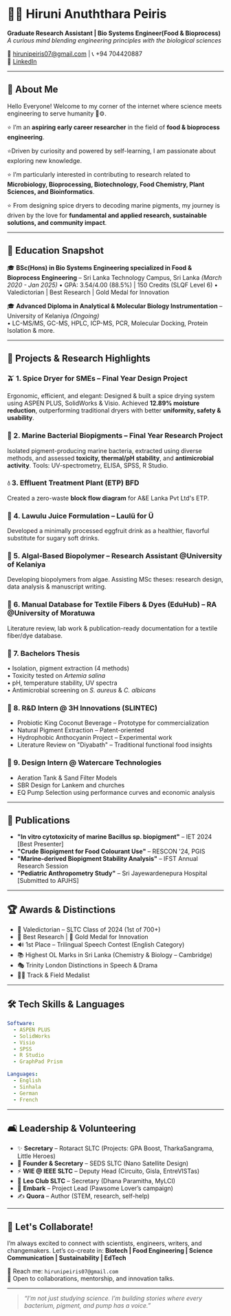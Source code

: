 # 👩‍🔬 Hiruni Anuththara Peiris

**Graduate Research Assistant | Bio Systems Engineer(Food & Bioprocess)**  
_A curious mind blending engineering principles with the biological sciences_

📧 hirunipeiris07@gmail.com | 📞 +94 704420887  
🔗 [LinkedIn](https://linkedin.com/in/hirunipeiris)

---

## 👋 About Me

Hello Everyone! Welcome to my corner of the internet where science meets engineering to serve humanity 🌱⚙️.  

⭐ I’m an **aspiring early career researcher** in the field of **food & bioprocess engineering**.

⭐Driven by curiosity and powered by self-learning, I am passionate about exploring new knowledge.

⭐ I’m particularly interested in contributing to research related to **Microbiology, Bioprocessing, Biotechnology, Food Chemistry, Plant Sciences, and Bioinformatics**. 

⭐ From designing spice dryers to decoding marine pigments, my journey is driven by the love for **fundamental and applied research, sustainable solutions, and community impact**.

---

## 🧪 Education Snapshot

🎓 **BSc(Hons) in Bio Systems Engineering specialized in Food & Bioprocess Engineering** – Sri Lanka Technology Campus, Sri Lanka  _(March 2020 - Jan 2025)_
• GPA: 3.54/4.00 (88.5%) | 150 Credits (SLQF Level 6) 
• Valedictorian | Best Research | Gold Medal for Innovation

🎓 **Advanced Diploma in Analytical & Molecular Biology Instrumentation** – University of Kelaniya *(Ongoing)*  
• LC-MS/MS, GC-MS, HPLC, ICP-MS, PCR, Molecular Docking, Protein Isolation & more.

---

## 🌟 Projects & Research Highlights

### 🫒 1. Spice Dryer for SMEs – Final Year Design Project
Ergonomic, efficient, and elegant: Designed & built a spice drying system using ASPEN PLUS, SolidWorks & Visio. Achieved **12.89% moisture reduction**, outperforming traditional dryers with better **uniformity, safety & usability**.

### 🧪 2. Marine Bacterial Biopigments – Final Year Research Project  
Isolated pigment-producing marine bacteria, extracted using diverse methods, and assessed **toxicity, thermal/pH stability**, and **antimicrobial activity**. Tools: UV-spectrometry, ELISA, SPSS, R Studio.

### 💧 3. Effluent Treatment Plant (ETP) BFD  
Created a zero-waste **block flow diagram** for A&E Lanka Pvt Ltd's ETP.

### 🍇 4. Lawulu Juice Formulation – Laulü for Ü  
Developed a minimally processed eggfruit drink as a healthier, flavorful substitute for sugary soft drinks.

### 🧪 5. Algal-Based Biopolymer – Research Assistant @University of Kelaniya  
Developing biopolymers from algae. Assisting MSc theses: research design, data analysis & manuscript writing.

### 📓 6. Manual Database for Textile Fibers & Dyes (EduHub) – RA @University of Moratuwa  
Literature review, lab work & publication-ready documentation for a textile fiber/dye database.

### 🧪 7. Bachelors Thesis
• Isolation, pigment extraction (4 methods)  
• Toxicity tested on *Artemia salina*  
• pH, temperature stability, UV spectra  
• Antimicrobial screening on *S. aureus* & *C. albicans*

### 🍵 8. R&D Intern @ 3H Innovations (SLINTEC)
- Probiotic King Coconut Beverage – Prototype for commercialization
- Natural Pigment Extraction – Patent-oriented
- Hydrophobic Anthocyanin Project – Experimental work
- Literature Review on "Diyabath" – Traditional functional food insights

### 🌊 9. Design Intern @ Watercare Technologies
- Aeration Tank & Sand Filter Models
- SBR Design for Lankem and churches
- EQ Pump Selection using performance curves and economic analysis

---

## 📎 Publications

- **"In vitro cytotoxicity of marine Bacillus sp. biopigment"** – IET 2024 [Best Presenter]
- **"Crude Biopigment for Food Colourant Use"** – RESCON '24, PGIS
- **"Marine-derived Biopigment Stability Analysis"** – IFST Annual Research Session
- **"Pediatric Anthropometry Study"** – Sri Jayewardenepura Hospital [Submitted to APJHS]

---

## 🏆 Awards & Distinctions

- 🥇 Valedictorian – SLTC Class of 2024 (1st of 700+)
- 🥇 Best Research | 🥇 Gold Medal for Innovation
- 🔊 1st Place – Trilingual Speech Contest (English Category)
- 📚 Highest OL Marks in Sri Lanka (Chemistry & Biology – Cambridge)
- 🎭 Trinity London Distinctions in Speech & Drama
- 🏃‍♀️ Track & Field Medalist

---

## 🛠️ Tech Skills & Languages

```yaml
Software:
  - ASPEN PLUS
  - SolidWorks
  - Visio
  - SPSS
  - R Studio
  - GraphPad Prism

Languages:
  - English
  - Sinhala
  - German
  - French
```

---

## 🛋️ Leadership & Volunteering

- ✨ **Secretary** – Rotaract SLTC (Projects: GPA Boost, TharkaSangrama, Little Heroes)
- 🚀 **Founder & Secretary** – SEDS SLTC (Nano Satellite Design)
- ⚡ **WIE @ IEEE SLTC** – Deputy Head (Circuito, Gisla, EntreVISTas)
- 🦁 **Leo Club SLTC** – Secretary (Dhana Paramitha, MyLCI)
- 🐶 **Embark** – Project Lead (Pawsome Lover’s campaign)
- ✍️ **Quora** – Author (STEM, research, self-help)

---

## 🤝 Let's Collaborate!

I’m always excited to connect with scientists, engineers, writers, and changemakers. Let’s co-create in:
**Biotech | Food Engineering | Science Communication | Sustainability | EdTech**

📧 Reach me: `hirunipeiris07@gmail.com`  
💼 Open to collaborations, mentorship, and innovation talks.

---

> _“I’m not just studying science. I’m building stories where every bacterium, pigment, and pump has a voice.”_
